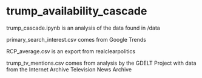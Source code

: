 # trump_availability_cascade

trump_cascade.ipynb is an analysis of the data found in /data

primary_search_interest.csv comes from Google Trends

RCP_average.csv is an export from realclearpolitics

trump_tv_mentions.csv comes from analysis by the GDELT Project with data from the Internet Archive Television News Archive
